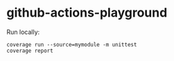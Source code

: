 # github-actions-playground

Run locally:

```shell
coverage run --source=mymodule -m unittest
coverage report
```
